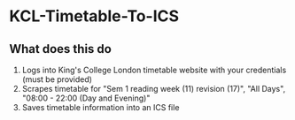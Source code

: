 # KCL-Timetable-To-ICS
 
## What does this do
1) Logs into King's College London timetable website with your credentials (must be provided)
2) Scrapes timetable for "Sem 1 reading week (11) revision (17)", "All Days", "08:00 - 22:00 (Day and Evening)"
3) Saves timetable information into an ICS file
